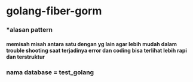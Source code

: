 # golang-fiber-gorm

### *alasan pattern
#### memisah misah antara satu dengan yg lain agar lebih mudah dalam trouble shooting saat terjadinya error dan coding bisa terlihat lebih rapi dan terstruktur  

### nama database = test_golang
